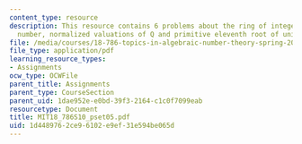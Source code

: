 ```yaml
---
content_type: resource
description: This resource contains 6 problems about the ring of integers, algebraic
  number, normalized valuations of Q and primitive eleventh root of unity.
file: /media/courses/18-786-topics-in-algebraic-number-theory-spring-2010/1d4489762ce96102e9ef31e594be065d_MIT18_786S10_pset05.pdf
file_type: application/pdf
learning_resource_types:
- Assignments
ocw_type: OCWFile
parent_title: Assignments
parent_type: CourseSection
parent_uid: 1dae952e-e0bd-39f3-2164-c1c0f7099eab
resourcetype: Document
title: MIT18_786S10_pset05.pdf
uid: 1d448976-2ce9-6102-e9ef-31e594be065d
---
```

